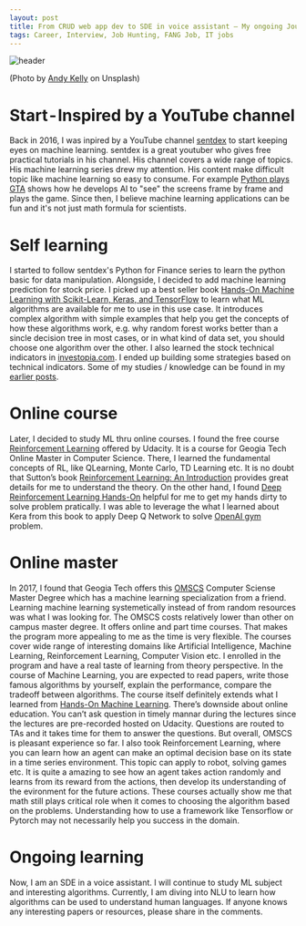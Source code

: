 ```yaml
---
layout: post
title: From CRUD web app dev to SDE in voice assistant — My ongoing Journey to Machine Learning
tags: Career, Interview, Job Hunting, FANG Job, IT jobs
---
```



![header](https://miro.medium.com/max/10944/0*h-0Fv0L6QDURWpnu)

(Photo by [Andy Kelly](https://unsplash.com/@askkell?utm_source=medium&utm_medium=referral) on Unsplash)



# Start - Inspired by a YouTube channel

Back in 2016, I was inpired by a YouTube channel [sentdex](https://www.youtube.com/user/sentdex) to start keeping eyes on machine learning. sentdex is a great youtuber who gives free practical tutorials in his channel. His channel covers a wide range of topics. His machine learning series drew my attention. His content make difficult topic like machine learning so easy to consume. For example [Python plays GTA](https://www.youtube.com/watch?v=ks4MPfMq8aQ&list=PLQVvvaa0QuDeETZEOy4VdocT7TOjfSA8a) shows how he develops AI to "see" the screens frame by frame and plays the game. Since then, I believe machine learning applications can be fun and it's not just math formula for scientists.


# Self learning

I started to follow sentdex's Python for Finance series to learn the python basic for data manipulation. Alongside, I decided to add machine learning prediction for stock price. I picked up a best seller book [Hands-On Machine Learning with Scikit-Learn, Keras, and TensorFlow](https://www.amazon.com/gp/product/1492032646/ref=as_li_tl?ie=UTF8&camp=1789&creative=9325&creativeASIN=1492032646&linkCode=as2&tag=blog023b-20&linkId=9b195df6ac6a0a3acc97eae56c81bb4e) to learn what ML algorithms are available for me to use in this use case. It introduces complex algorithm with simple examples that help you get the concepts of how these algorithms work, e.g. why random forest works better than a sincle decision tree in most cases, or in what kind of data set, you should choose one algorithm over the other. I also learned the stock technical indicators in [investopia.com](https://www.investopedia.com). I ended up building some strategies based on technical indicators. Some of my studies / knowledge can be found in my [earlier posts](http://kylelix7.github.io/).

# Online course

Later, I decided to study ML thru online courses. I found the free course [Reinforcement Learning](https://www.udacity.com/course/reinforcement-learning--ud600) offered by Udacity. It is a course for Geogia Tech Online Master in Computer Science. There, I learned the fundamental concepts of RL, like QLearning, Monte Carlo, TD Learning etc. It is no doubt that Sutton’s book [Reinforcement Learning: An Introduction](https://www.amazon.com/gp/product/0262039249/ref=as_li_tl?ie=UTF8&camp=1789&creative=9325&creativeASIN=0262039249&linkCode=as2&tag=blog023b-20&linkId=cf2e623758013dd1e1cd8c8d659e48a9) provides great details for me to understand the theory. On the other hand, I found [Deep Reinforcement Learning Hands-On](https://www.amazon.com/gp/product/1788834240/ref=as_li_tl?ie=UTF8&camp=1789&creative=9325&creativeASIN=1788834240&linkCode=as2&tag=blog023b-20&linkId=8576ad1fc035b9d4ea9df096ac5c81a1) helpful for me to get my hands dirty to solve problem pratically. I was able to leverage the what I learned about Kera from this book to apply Deep Q Network to solve [OpenAI gym](https://gym.openai.com/) problem.


# Online master

In 2017, I found that Geogia Tech offers this [OMSCS](http://www.omscs.gatech.edu/) Computer Sciense Master Degree which has a machine learning specialization from a friend. Learning machine learning systemetically instead of from random resources was what I was looking for. The OMSCS costs relatively lower than other on campus master degree. It offers online and part time courses. That makes the program more appealing to me as the time is very flexible. The courses cover wide range of interesting domains like Artificial Intelligence, Machine Learning, Reinforcement Learning, Computer Vision etc. I enrolled in the program and have a real taste of learning from theory perspective. In the course of Machine Learning, you are expected to read papers, write those famous algorithms by yourself, explain the performance, compare the tradeoff between algorithms. The course itself definitely extends what I learned from [Hands-On Machine Learning](https://www.amazon.com/gp/product/1492032646/ref=as_li_tl?ie=UTF8&camp=1789&creative=9325&creativeASIN=1492032646&linkCode=as2&tag=blog023b-20&linkId=6a4e9e88e28f8d06c9a93520f93889b7). There’s downside about online education. You can’t ask question in timely mannar during the lectures since the lectures are pre-recorded hosted on Udacity. Questions are routed to TAs and it takes time for them to answer the questions. But overall, OMSCS is pleasant experience so far. I also took Reinforcement Learning, where you can learn how an agent can make an optimal decision base on its state in a time series environment. This topic can apply to robot, solving games etc. It is quite a amazing to see how an agent takes action randomly and learns from its reward from the actions, then develop its understanding of the evironment for the future actions. These courses actually show me that math still plays critical role when it comes to choosing the algorithm based on the problems. Understanding how to use a framework like Tensorflow or Pytorch may not necessarily help you success in the domain.

# Ongoing learning

Now, I am an SDE in a voice assistant. I will continue to study ML subject and interesting algorithms. Currently, I am diving into NLU to learn how algorithms can be used to understand human languages. If anyone knows any interesting papers or resources, please share in the comments.
